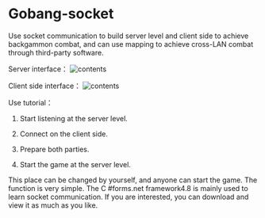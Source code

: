 # Gobang-socket
Use socket communication to build server level and client side to achieve backgammon combat, and can use mapping to achieve cross-LAN combat through third-party software.

Server interface：
![contents](https://github.com/JGOD6/Gobang-socket.git/raw/main/Server.png)

Client side interface：
![contents](https://github.com/JGOD6/Gobang-socket.git/raw/main/Client.png)

Use tutorial：

1. Start listening at the server level.

2. Connect on the client side. 

3. Prepare both parties.

4. Start the game at the server level. 

This place can be changed by yourself, and anyone can start the game. The function is very simple. The C #forms.net framework4.8 is mainly used to learn socket communication. If you are interested, you can download and view it as much as you like.   
